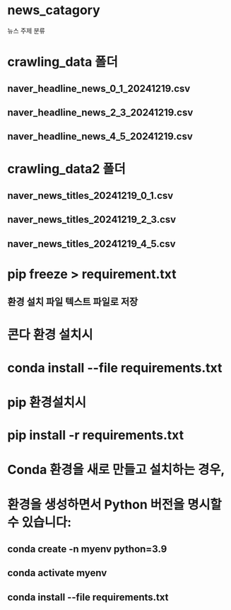 # news_catagory
뉴스 주제 분류
# crawling_data 폴더
## naver_headline_news_0_1_20241219.csv
## naver_headline_news_2_3_20241219.csv
## naver_headline_news_4_5_20241219.csv
##
# crawling_data2 폴더
## naver_news_titles_20241219_0_1.csv
## naver_news_titles_20241219_2_3.csv
## naver_news_titles_20241219_4_5.csv
##
# pip freeze > requirement.txt
## 환경 설치 파일 텍스트 파일로 저장
##
# 콘다 환경 설치시
# conda install --file requirements.txt
## 
# pip 환경설치시
# pip install -r requirements.txt
##
# Conda 환경을 새로 만들고 설치하는 경우,
# 환경을 생성하면서 Python 버전을 명시할 수 있습니다:
## conda create -n myenv python=3.9
## conda activate myenv
## conda install --file requirements.txt

